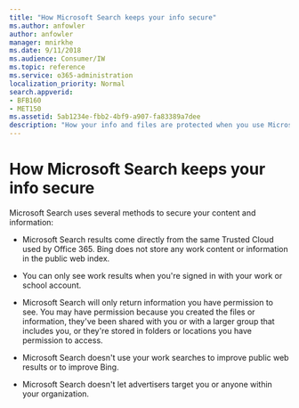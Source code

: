 ```yaml
---
title: "How Microsoft Search keeps your info secure"
ms.author: anfowler
author: anfowler
manager: mnirkhe
ms.date: 9/11/2018
ms.audience: Consumer/IW
ms.topic: reference
ms.service: o365-administration
localization_priority: Normal
search.appverid:
- BFB160
- MET150
ms.assetid: 5ab1234e-fbb2-4bf9-a907-fa83389a7dee
description: "How your info and files are protected when you use Microsoft Search"
---
```


# How Microsoft Search keeps your info secure

Microsoft Search uses several methods to secure your content and information:
  
- Microsoft Search results come directly from the same Trusted Cloud used by Office 365. Bing does not store any work content or information in the public web index.
    
- You can only see work results when you're signed in with your work or school account.
    
- Microsoft Search will only return information you have permission to see. You may have permission because you created the files or information, they've been shared with you or with a larger group that includes you, or they're stored in folders or locations you have permission to access.
    
- Microsoft Search doesn't use your work searches to improve public web results or to improve Bing.
    
- Microsoft Search doesn't let advertisers target you or anyone within your organization.

  

